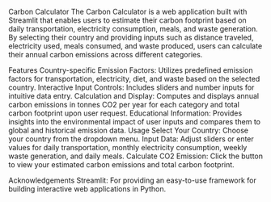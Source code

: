 Carbon Calculator
The Carbon Calculator is a web application built with Streamlit that enables users to estimate their carbon footprint based on daily transportation, electricity consumption, meals, and waste generation. By selecting their country and providing inputs such as distance traveled, electricity used, meals consumed, and waste produced, users can calculate their annual carbon emissions across different categories.


Features
Country-specific Emission Factors: Utilizes predefined emission factors for transportation, electricity, diet, and waste based on the selected country.
Interactive Input Controls: Includes sliders and number inputs for intuitive data entry.
Calculation and Display: Computes and displays annual carbon emissions in tonnes CO2 per year for each category and total carbon footprint upon user request.
Educational Information: Provides insights into the environmental impact of user inputs and compares them to global and historical emission data.
Usage
Select Your Country: Choose your country from the dropdown menu.
Input Data:
Adjust sliders or enter values for daily transportation, monthly electricity consumption, weekly waste generation, and daily meals.
Calculate CO2 Emission:
Click the button to view your estimated carbon emissions and total carbon footprint.

Acknowledgements
Streamlit: For providing an easy-to-use framework for building interactive web applications in Python.
